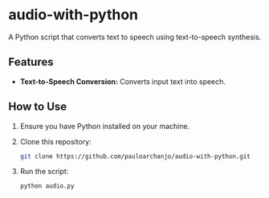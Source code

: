# audio-with-python

A Python script that converts text to speech using text-to-speech synthesis.

## Features

- **Text-to-Speech Conversion:** Converts input text into speech.

## How to Use

1. Ensure you have Python installed on your machine.
2. Clone this repository:

    ```bash
    git clone https://github.com/pauloarchanjo/audio-with-python.git
    ```

3. Run the script:

    ```bash
    python audio.py
    ```
